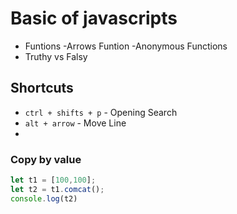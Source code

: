 # Basic of javascripts

- Funtions
    -Arrows Funtion
    -Anonymous Functions
- Truthy vs Falsy

## Shortcuts
- `ctrl + shifts + p` - Opening Search
- `alt + arrow` - Move Line
- 


### Copy by value
```js
let t1 = [100,100];
let t2 = t1.comcat();
console.log(t2)
```